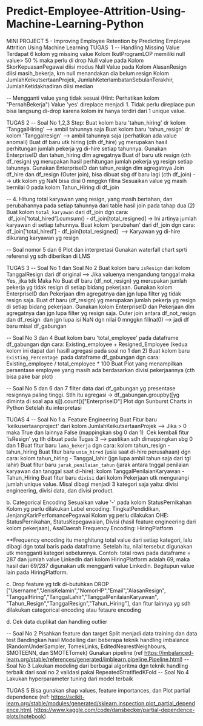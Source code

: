 # Predict-Employee-Attrition-Using-Machine-Learning-Python

MINI PROJECT 5 - Improving Employee Retention by Predicting Employee Attrition Using Machine Learning
TUGAS  1
-- Handling Missing Value
Terdapat 6 kolom yg missing value
Kolom IkutProgramLOP memiliki null value> 50 % maka perlu di drop
Null value pada Kolom SkorKepuasanPegawai diisi modus
Null Value pada Kolom AlasanResign diisi masih_bekerja, krn null menandakan dia belum resign
Kolom JumlahKeikutsertaanProjek, JumlahKeterlambatanSebulanTerakhir, JumlahKetidakhadiran diisi median

-- Mengganti value yang tidak sesuai (Hint: Perhatikan kolom "PernahBekerja")
Value 'yes' direplace menjadi 1. Tidak perlu direplace pun bisa langsung di-drop karena kolom ini hanya terdiri dari 1 unique value.

TUGAS 2
-- Soal No 1,2,3
Step:
Buat kolom baru 'tahun_hiring' dr kolom 'TanggalHiring' --> ambil tahunnya saja
Buat kolom baru 'tahun_resign' dr kolom 'Tanggalresign' --> ambil tahunnya saja (perhatikan ada value anomali)
Buat df baru utk hiring (cth df_hire) yg merupakan hasil perhitungan jumlah pekerja yg di-hire setiap tahunnya. Gunakan EnterpriseID dan tahun_hiring dlm agregatnya
Buat df baru utk resign (cth df_resign) yg merupakan hasil perhitungan jumlah pekerja yg resign setiap tahunnya. Gunakan EnterpriseID dan tahun_resign dlm agregatnya
Join df_hire dan df_resign (Outer join), bisa dibuat sbg df baru lagi (cth df_join) --> utk kolom yg NaN bisa diisi 0 mnggkn fillna
Sesuaikan value yg masih bernilai 0 pada kolom Tahun_Hiring di df_join

-- 4. Hitung total karyawan yang resign, yang masih bertahan, dan perubahannya pada setiap tahunnya dari table hasil join pada tahap dua (2)
Buat kolom `total_karyawan` dari df_join dgn cara:  df_join['total_hired'].cumsum() - df_join[total_resigned] -> Ini artinya jumlah karyawan di setiap tahunnya.
Buat kolom 'perubahan' dari df_join dgn cara: df_join['total_hired'] - df_join[total_resigned]  --> Karyawan yg di-hire dikurang karyawan yg resign

-- Soal nomor 5 dan 6 Plot dan interpretasi
Gunakan waterfall chart sprti referensi yg sdh diberikan di LMS


TUGAS 3
-- Soal No 1 dan Soal No 2
Buat kolom baru `isResign` dari kolom TanggalResign dari df original --> Jika valuenya mengandung tanggal maka Yes, jika tdk Maka No
Buat df baru (df_not_resign) yg merupakan jumlah pekerja yg tidak resign di setiap bidang pekerjaan. Gunakan kolom EnterpriseID dan Pekerjaan dlm agregatnya dan jgn lupa filter yg tidak resign saja.
Buat df baru (df_resign) yg merupakan jumlah pekerja yg resign di setiap bidang pekerjaan. Gunakan kolom EnterpriseID dan Pekerjaan dlm agregatnya dan jgn lupa filter yg resign saja.
Outer join antara df_not_resign dan df_resign  dan jgn lupa isi NaN dgn nilai 0 mnggkn fillna(0) --> jadi df baru misal df_gabungan

-- Soal No 3 dan 4
Buat kolom baru 'total_employee' pada dataframe df_gabungan dgn cara: Existing_employee + Resigned_Employee (kedua kolom ini dapat dari hasill agregasi pada soal no 1 dan 2)
Buat kolom baru `Existing_Percentage`  pada dataframe df_gabungan dgn cara: Existing_employee / total_employee * 100
Buat Plot yang menampilkan persentase employee yang masih ada berdasarkan divisi pekerjaannya (cth bisa pake bar plot)

-- Soal No 5 dan 6 dan 7
filter data dari df_gabungan yg presentase resignnya paling tinggi. Stlh itu agregasi -> df_gabungan.groupby([yg diminta di soal apa sj]).count()["EnterpriseID"]
Plot dgn Sunburst Charts in Python
Setelah itu interpretasi


TUGAS 4
-- Soal No 1
a. Feature Engineering
Buat Fitur baru 'keikusertaanproject' dari kolom JumlahKeikutsertaanProjek --> Jika > 0 maka True dan lainnya False (mappingkan sbg 0 dan 1)
 Cek kembali fitur 'isResign' yg tlh dibuat pada Tugas 3 --> pastikan sdh dimappingkan sbg 0 dan 1
Buat fitur baru `lama_bekerja` dgn cara: kolom tahun_resign - tahun_hiring
Buat fitur baru `usia_hired` (usia saat di-hire perusahaan) dgn cara: kolom tahun_hiring - Tanggal_lahir (jgn lupa ambil tahun saja dari tgl lahir)
Buat fitur baru `jarak_penilaian_tahun` (jarak antara tnggal penilaian karyawan dan tanggal saat di-hire): kolom TanggalPenilaianKaryawan - Tahun_Hiring
Buat fitur baru `divisi` dari kolom Pekerjaan utk mengurangi jumlah unique value. Misal dibagi menjadi 3 kategori saja yaitu: divisi engineering, divisi data, dan divisi product.

b. Categorical Encoding
Sesuaikan value '-' pada kolom StatusPernikahan
Kolom yg perlu dilakukan Label encoding: TingkatPendidikan, JenjangKarirPerfomancePegawai
Kolom yg perlu dilakukan OHE: StatusPernikahan, StatusKepegawaian, Divisi (hasil feature engineering dari kolom pekerjaan), AsalDaerah
Frequency Encoding: HiringPlatform 

**Frequency encoding itu menghitung total value dari setiap kategori, lalu dibagi dgn total baris pada dataframe. Setelah itu, nilai tersebut digunakan utk mengganti kategori sebelumnya. Contoh: total rows pada dataframe = 287 dan jumlah value LinkedIn dari kolom HiringPlatform adalah 69, maka hasil dari 69/287 digunakan utk mengganti value LinkedIn. Begitupun value lain pada HiringPlatform.

c. Drop feature yg tdk di-butuhkan
DROP ["Username","JenisKelamin","NomorHP","Email","AlasanResign", "TanggalHiring","TanggalLahir","TanggalPenilaianKaryawan", "Tahun_Resign","TanggalResign","Tahun_Hiring"], dan fitur lainnya yg sdh dilakukan categorical encoding atau fetaure encoding

d. Cek data duplikat dan handling outlier

-- Soal No 2
Pisahkan feature dan target
Split menjadi data training dan data test
Bandingkan hasil Modelling dari beberapa teknik handling imbalance (RandomUnderSampler, TomekLinks, EditedNearestNeighbours, SMOTEENN, dan SMOTETomek)
Gunakan pipeline (ref https://imbalanced-learn.org/stable/references/generated/imblearn.pipeline.Pipeline.html)
-- Soal No 3
Lakukan modeling dari berbagai algoritma dgn teknik handling terbaik dari soal no 2
validasi pakai RepeatedStratifiedKFold
-- Soal No 4
Lakukan hyperparameter tuning dari model terbaik


TUGAS 5
Bisa gunakan shap values, feature importances, dan Plot partial dependence (ref: https://scikit-learn.org/stable/modules/generated/sklearn.inspection.plot_partial_dependence.html, https://www.kaggle.com/code/dansbecker/partial-dependence-plots/notebook)
